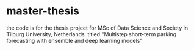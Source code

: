 # master-thesis

the code is for the thesis project for MSc of Data Science and Society in Tilburg University, Netherlands. titled "Multistep short-term parking forecasting with ensemble and deep learning models"
